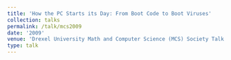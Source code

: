 ```yaml
---
title: 'How the PC Starts its Day: From Boot Code to Boot Viruses'
collection: talks
permalink: /talk/mcs2009
date: '2009'
venue: 'Drexel University Math and Computer Science (MCS) Society Talk'
type: talk
---
```


